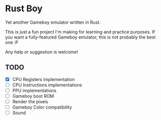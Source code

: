 # Rust Boy
Yet another Gameboy emulator written in Rust.

This is just a fun project I'm making for learning and practice purposes. If you want a fully-featured Gameboy emulator, this is not probably the best one :P

Any help or suggestion is welcome!

## TODO
- [x] CPU Registers implementation
- [ ] CPU Instructions implementations
- [ ] PPU implementations
- [ ] Gameboy boot ROM
- [ ] Render the pixels
- [ ] Gameboy Color compatibility
- [ ] Sound
